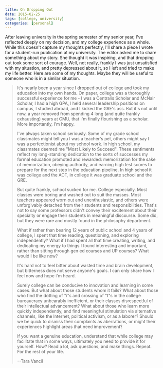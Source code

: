 ```yaml
---
title: On Dropping Out
date: 2015-02-25
tags: [college, university]
categories: [personal]
---
```


After leaving university in the spring semester of my senior year, I've
reflected deeply on my decision, and my college experience as a whole. While
this doesn't capture my thoughts perfectly, I'll share a piece I wrote for a
student-run publication at my university. The editor asked me to share something
about my story. She thought it was inspiring, and that dropping out took some
sort of courage. Well, not really, frankly I was just unsatisfied with my
situation, and pretty depressed about it, so I left and tried to make my life
better. Here are some of my thoughts. Maybe they will be useful to someone who
is in a similar situation.

<blockquote> <p>It's nearly been a year since I dropped out of college and took
my education into my own hands. On paper, college was a thoroughly successful
experience for me - I was a Centralis Scholar and McNair Scholar, I had a high
GPA, I held several leadership positions on campus, I studied abroad, and I
kicked the GRE's ass. But it's not until now, a year removed from spending 4
long (and quite frankly exhausting) years at CMU, that I'm finally flourishing
as a scholar. More importantly, I'm happy.</p>

<p>I've always taken school seriously. Some of my grade school classmates might
tell you I was a teacher's pet, others might say I was a perfectionist about my
school work. In high school, my classmates deemed me "Most Likely to Succeed".
These sentiments reflect my long-standing dedication to the sorts of successes
my formal education promoted and rewarded: memorization for the sake of
memorization, obeying authority, and earning high test scores to prepare for the
next step in the education pipeline. In high school it was college and the ACT,
in college it was graduate school and the GRE.</p>

<p>But quite frankly, school sucked for me. College especially. Most classes
were boring and washed out to suit the masses. Most teachers appeared worn out
and unenthusiastic, and others were unforgivably detached from their students
and responsibilities. That's not to say some professors didn't convey their
excitement about their specialty or engage their students in meaningful
discourse. Some did, but they were rare and mostly found in the philosophy
department.</p>

<p>What if rather than bearing 12 years of public school and 4 years of college,
I spent that time reading, questioning, and exploring independently? What if I
had spent all that time creating, writing, and dedicating my energy to things I
found interesting and important, rather than sitting through gen ed courses and
UP courses? What would I be like now?</p>

<p>It's hard not to feel bitter about wasted time and brain development, but
bitterness does not serve anyone's goals. I can only share how I feel now and
hope I'm heard.</p>

<p>Surely college can be conducive to innovation and learning in some cases. But
what about those students whom it fails? What about those who find the dotting
of "i"s and crossing of "t"s in the college bureaucracy unbearably inefficient,
or their classes disrespectful of their intellectual advancement? What about
those who learn more quickly independently, and find meaningful stimulation via
alternative channels, like the Internet, political activism, or as a laborer?
Should we be quick to dismiss their complaints as aberrations, or might their
experiences highlight areas that need improvement?</p>

<p>If you want a genuine education, understand that while college may facilitate
that in some ways, ultimately you need to provide it for yourself. How? Read a
lot, ask questions, and make things. Repeat. For the rest of your life.</p>

--Tara Vancil </blockquote>
